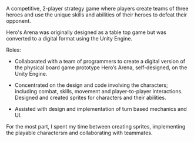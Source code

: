A competitive, 2-player strategy game where players create teams of three heroes and use the unique skills and abilities of their heroes to defeat their opponent.

  

Hero's Arena was originally designed as a table top game but was converted to a digital format using the Unity Engine.

 

Roles:

- Collaborated with a team of programmers to create a digital version of the physical board game prototype Hero’s Arena, self-designed, on the Unity Engine.

- Concentrated on the design and code involving the characters; including combat, skills, movement and player-to-player interactions.
Designed and created sprites for characters and their abilities.

- Assisted with design and implementation of turn based mechanics and UI.

For the most part, I spent my time between creating sprites, implementing the playable charactersm and collaborating with teammates. 
